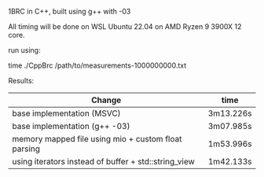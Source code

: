 
1BRC in C++, built using g++ with -03

All timing will be done on WSL Ubuntu 22.04 on AMD Ryzen 9 3900X 12 core.

run using: 

time ./CppBrc /path/to/measurements-1000000000.txt

Results:

 |         Change                                          |      time   | 
 |---------------------------------------------------------|-------------|
 | base implementation (MSVC)                              | 3m13.226s   |
 | base implementation (g++ -03)                           | 3m07.985s   |
 | memory mapped file using mio + custom float parsing     | 1m53.996s   |
 | using iterators instead of buffer + std::string_view    | 1m42.133s   |